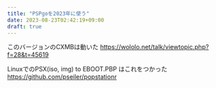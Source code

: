 ```yaml
---
title: "PSPgoを2023年に使う"
date: 2023-08-23T02:42:19+09:00
draft: true
---
```



このバージョンのCXMBは動いた
https://wololo.net/talk/viewtopic.php?f=28&t=45619

LinuxでのPSX(iso, img) to EBOOT.PBP はこれをつかった
https://github.com/pseiler/popstationr
